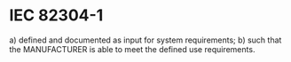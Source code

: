 
# IEC 82304-1

a) defined and documented as input for system requirements;
b) such that the MANUFACTURER is able to meet the defined use requirements.
